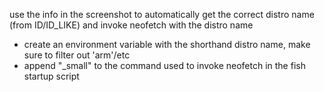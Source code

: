 use the info in the screenshot to automatically get the correct distro name (from ID/ID_LIKE) and invoke neofetch with the distro name

* create an environment variable with the shorthand distro name, make sure to filter out 'arm'/etc
* append "_small" to the command used to invoke neofetch in the fish startup script
